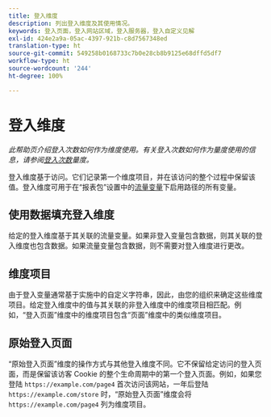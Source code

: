 ```yaml
---
title: 登入维度
description: 列出登入维度及其使用情况。
keywords: 登入页面，登入网站区域，登入服务器，登入自定义见解
exl-id: 424e2a9a-05ac-4397-921b-c8d7567348ed
translation-type: ht
source-git-commit: 549258b0168733c7b0e28cb8b9125e68dffd5df7
workflow-type: ht
source-wordcount: '244'
ht-degree: 100%

---
```


# 登入维度

*此帮助页介绍登入次数如何作为维度使用。有关登入次数如何作为量度使用的信息，请参阅[登入次数](../metrics/entries.md)量度。*

登入维度基于访问。它们记录第一个维度项目，并在该访问的整个过程中保留该值。登入维度可用于在“报表包”设置中的[流量变量](/help/admin/admin/c-traffic-variables/traffic-var.md)下启用路径的所有变量。

## 使用数据填充登入维度

给定的登入维度基于其关联的流量变量。如果非登入变量包含数据，则其关联的登入维度也包含数据。如果流量变量包含数据，则不需要对登入维度进行更改。

## 维度项目

由于登入变量通常基于实施中的自定义字符串，因此，由您的组织来确定这些维度项目。给定登入维度中的值与其关联的非登入维度中的维度项目相匹配。例如，“登入页面”维度中的维度项目包含“页面”维度中的类似维度项目。

## 原始登入页面

“原始登入页面”维度的操作方式与其他登入维度不同。它不保留给定访问的登入页面，而是保留该访客 Cookie 的整个生命周期中的第一个登入页面。例如，如果您登陆 `https://example.com/page4` 首次访问该网站，一年后登陆 `https://example.com/store` 时，“原始登入页面”维度会将 `https://example.com/page4` 列为维度项目。
